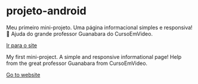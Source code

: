 # projeto-android
Meu primeiro mini-projeto. Uma página informacional simples e responsiva!  👀
Ajuda do grande professor Guanabara do CursoEmVideo. 

<a href="https://roberiof.github.io/projeto-android/index.html"> Ir para o site </a>




My first mini-project. A simple and responsive informational page!
Help from the great professor Guanabara from CursoEmVideo.

<a href="https://roberiof.github.io/projeto-android/index.html"> Go to website </a>
